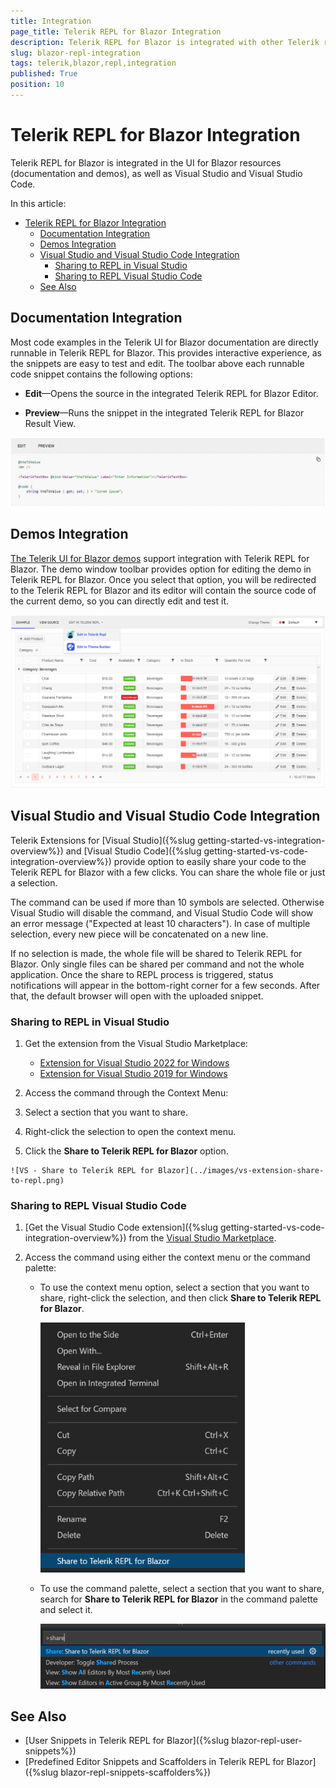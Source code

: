 ```yaml
---
title: Integration
page_title: Telerik REPL for Blazor Integration
description: Telerik REPL for Blazor is integrated with other Telerik resources like demos and documentation as well as Visual Studio and Visual Studio Code.
slug: blazor-repl-integration
tags: telerik,blazor,repl,integration
published: True
position: 10
---
```


# Telerik REPL for Blazor Integration

Telerik REPL for Blazor is integrated in the UI for Blazor resources (documentation and demos), as well as Visual Studio and Visual Studio Code.

In this article:

- [Telerik REPL for Blazor Integration](#telerik-repl-for-blazor-integration)
  - [Documentation Integration](#documentation-integration)
  - [Demos Integration](#demos-integration)
  - [Visual Studio and Visual Studio Code Integration](#visual-studio-and-visual-studio-code-integration)
    - [Sharing to REPL in Visual Studio](#sharing-to-repl-in-visual-studio)
    - [Sharing to REPL Visual Studio Code](#sharing-to-repl-visual-studio-code)
  - [See Also](#see-also)

## Documentation Integration

Most code examples in the Telerik UI for Blazor documentation are directly runnable in Telerik REPL for Blazor. This provides interactive experience, as the snippets are easy to test and edit. The toolbar above each runnable code snippet contains the following options:

* **Edit**&mdash;Opens the source in the integrated Telerik REPL for Blazor Editor.

* **Preview**&mdash;Runs the snippet in the integrated Telerik REPL for Blazor Result View.


![Documentation Integration](../images/repl-docs-integration.png)


## Demos Integration

[The Telerik UI for Blazor demos](https://demos.telerik.com/blazor-ui) support integration with Telerik REPL for Blazor. The demo window toolbar provides option for editing the demo in Telerik REPL for Blazor. Once you select that option, you will be redirected to the Telerik REPL for Blazor and its editor will contain the source code of the current demo, so you can directly edit and test it.

![Demos Integration](../images/repl-demos-integration.png)


## Visual Studio and Visual Studio Code Integration

Telerik Extensions for [Visual Studio]({%slug getting-started-vs-integration-overview%}) and [Visual Studio Code]({%slug getting-started-vs-code-integration-overview%}) provide option to easily share your code to the Telerik REPL for Blazor with a few clicks. You can share the whole file or just a selection.

The command can be used if more than 10 symbols are selected. Otherwise Visual Studio will disable the command, and Visual Studio Code will show an error message ("Expected at least 10 characters"). In case of multiple selection, every new piece will be concatenated on a new line.

If no selection is made, the whole file will be shared to Telerik REPL for Blazor. Only single files can be shared per command and not the whole application. Once the share to REPL process is triggered, status notifications will appear in the bottom-right corner for a few seconds. After that, the default browser will open with the uploaded snippet.

### Sharing to REPL in Visual Studio

1. Get the extension from the Visual Studio Marketplace:

   * <a href="https://marketplace.visualstudio.com/items?itemName=TelerikInc.ProgressTelerikBlazorVSExtensions" target="_blank">Extension for Visual Studio 2022 for Windows</a>
   * <a href="https://marketplace.visualstudio.com/items?itemName=TelerikInc.TelerikBlazorVSExtensions" target="_blank">Extension for Visual Studio 2019 for Windows</a>

1. Access the command through the Context Menu:

  1. Select a section that you want to share.
  1. Right-click the selection to open the context menu.
  1. Click the **Share to Telerik REPL for Blazor** option.
    
    ![VS - Share to Telerik REPL for Blazor](../images/vs-extension-share-to-repl.png)

### Sharing to REPL Visual Studio Code

1. [Get the Visual Studio Code extension]({%slug getting-started-vs-code-integration-overview%}) from the [Visual Studio Marketplace](https://marketplace.visualstudio.com/items?itemName=TelerikInc.blazortemplatewizard).

1. Access the command using either the context menu or the command palette:

    * To use the context menu option, select a section that you want to share, right-click the selection, and then click **Share to Telerik REPL for Blazor**.

        ![VS Code - Share to Telerik REPL for Blazor](../images/vs-code-extension-share-to-repl.png)

    * To use the command palette, select a section that you want to share, search for **Share to Telerik REPL for Blazor** in the command palette and select it.

        ![VS Code - Share to Telerik REPL for Blazor](../images/vs-code-extension-share-to-repl-command-palette.png)


## See Also

* [User Snippets in Telerik REPL for Blazor]({%slug blazor-repl-user-snippets%})
* [Predefined Editor Snippets and Scaffolders in Telerik REPL for Blazor]({%slug blazor-repl-snippets-scaffolders%})